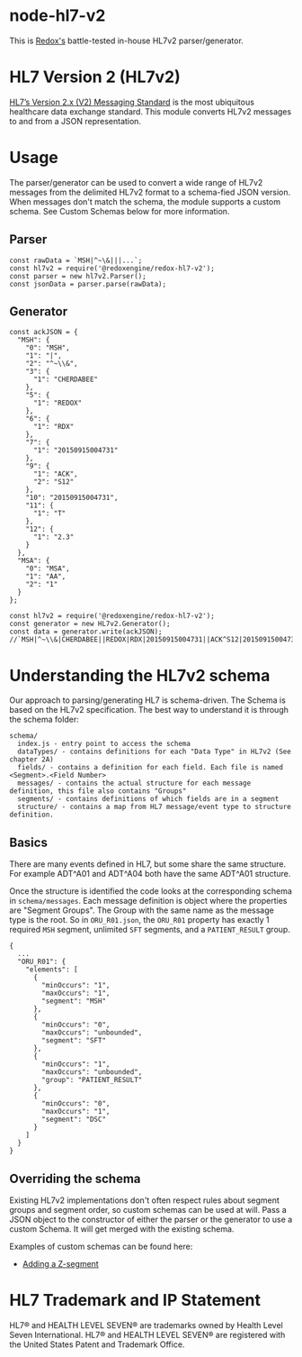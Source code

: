 # node-hl7-v2
This is [Redox's](https://www.redoxengine.com/?utm_source=github&utm_medium=githublink&utm_campaign=open%20source) battle-tested in-house HL7v2 parser/generator. 

# HL7 Version 2 (HL7v2) 
[HL7’s Version 2.x (V2) Messaging Standard](http://www.hl7.org/implement/standards/product_brief.cfm?product_id=185) 
is the most ubiquitous healthcare data exchange standard. This module converts HL7v2 messages to and from a JSON representation.

# Usage 
The parser/generator can be used to convert a wide range of HL7v2 messages from the delimited HL7v2 format to a schema-fied JSON version. 
When messages don't match the schema, the module supports a custom schema. See Custom Schemas below for more information. 

## Parser
```
const rawData = `MSH|^~\&|||...`;
const hl7v2 = require('@redoxengine/redox-hl7-v2');
const parser = new hl7v2.Parser();
const jsonData = parser.parse(rawData);
```

## Generator
```
const ackJSON = {
  "MSH": {
    "0": "MSH",
    "1": "|",
    "2": "^~\\&",
    "3": {
      "1": "CHERDABEE"
    },
    "5": {
      "1": "REDOX"
    },
    "6": {
      "1": "RDX"
    },
    "7": {
      "1": "20150915004731"
    },
    "9": {
      "1": "ACK",
      "2": "S12"
    },
    "10": "20150915004731",
    "11": {
      "1": "T"
    },
    "12": {
      "1": "2.3"
    }
  },
  "MSA": {
    "0": "MSA",
    "1": "AA",
    "2": "1"
  }
};

const hl7v2 = require('@redoxengine/redox-hl7-v2');
const generator = new HL7v2.Generator();
const data = generator.write(ackJSON);
//`MSH|^~\\&|CHERDABEE||REDOX|RDX|20150915004731||ACK^S12|20150915004731|T|2.3|||||||||\rMSA|AA|1||||\r`
```

# Understanding the HL7v2 schema
Our approach to parsing/generating HL7 is schema-driven. The Schema is based on the HL7v2 specification. 
The best way to understand it is through the schema folder: 
```
schema/
  index.js - entry point to access the schema
  dataTypes/ - contains definitions for each "Data Type" in HL7v2 (See chapter 2A)
  fields/ - contains a definition for each field. Each file is named <Segment>.<Field Number>
  messages/ - contains the actual structure for each message definition, this file also contains "Groups"
  segments/ - contains definitions of which fields are in a segment
  structure/ - contains a map from HL7 message/event type to structure definition. 
``` 
## Basics
There are many events defined in HL7, but some share the same structure. For example ADT^A01 and ADT^A04 both have the same ADT^A01 structure. 

Once the structure is identified the code looks at the corresponding schema in `schema/messages`. Each message definition is object where the properties are "Segment Groups". The Group with the same name as the message type is the root. So in `ORU_R01.json`, the `ORU_R01` property has exactly 1 required `MSH` segment, unlimited `SFT` segments, and a `PATIENT_RESULT` group. 
```
{
  ...
  "ORU_R01": {
    "elements": [
      {
        "minOccurs": "1",
        "maxOccurs": "1",
        "segment": "MSH"
      },
      {
        "minOccurs": "0",
        "maxOccurs": "unbounded",
        "segment": "SFT"
      },
      {
        "minOccurs": "1",
        "maxOccurs": "unbounded",
        "group": "PATIENT_RESULT"
      },
      {
        "minOccurs": "0",
        "maxOccurs": "1",
        "segment": "DSC"
      }
    ]
  }
}
```
## Overriding the schema
Existing HL7v2 implementations don't often respect rules about segment groups and segment order, so custom schemas can be used at will. Pass a JSON object to the constructor of either the parser or the generator to use a custom Schema. It will get merged with the existing schema. 

Examples of custom schemas can be found here: 
* [Adding a Z-segment](./custom_schema_examples/AddZSegment.md)



# HL7 Trademark and IP Statement
HL7® and HEALTH LEVEL SEVEN® are trademarks owned by Health Level Seven International. HL7® and HEALTH LEVEL SEVEN® are registered with the United States Patent and Trademark Office.
